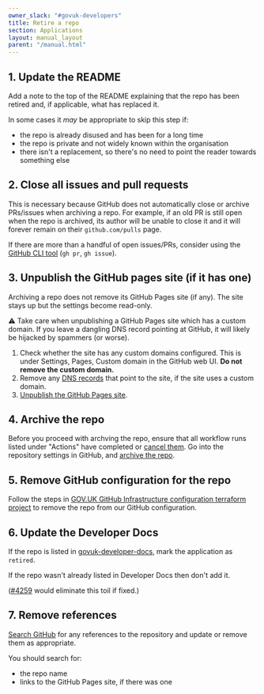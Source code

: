 ```yaml
---
owner_slack: "#govuk-developers"
title: Retire a repo
section: Applications
layout: manual_layout
parent: "/manual.html"
---
```


## 1. Update the README

Add a note to the top of the README explaining that the repo has been retired and, if applicable, what has replaced it.

In some cases it _may_ be appropriate to skip this step if:

- the repo is already disused and has been for a long time
- the repo is private and not widely known within the organisation
- there isn't a replacement, so there's no need to point the reader towards something else

## 2. Close all issues and pull requests

This is necessary because GitHub does not automatically close or archive PRs/issues when archiving a repo. For example, if an old PR is still open when the repo is archived, its author will be unable to close it and it will forever remain on their `github.com/pulls` page.

If there are more than a handful of open issues/PRs, consider using the [GitHub CLI tool](https://cli.github.com/) (`gh pr`, `gh issue`).

## 3. Unpublish the GitHub pages site (if it has one)

Archiving a repo does not remove its GitHub Pages site (if any). The site stays up but the settings become read-only.

⚠️ Take care when unpublishing a GitHub Pages site which has a custom domain. If you leave a dangling DNS record pointing at GitHub, it will likely be hijacked by spammers (or worse).

1. Check whether the site has any custom domains configured. This is under Settings, Pages, Custom domain in the GitHub web UI. **Do not remove the custom domain.**
1. Remove any [DNS records](/manual/dns.html) that point to the site, if the site uses a custom domain.
1. [Unpublish the GitHub Pages site](https://docs.github.com/en/pages/getting-started-with-github-pages/unpublishing-a-github-pages-site).

## 4. Archive the repo

Before you proceed with archving the repo, ensure that all workflow runs listed under "Actions" have completed or [cancel them](https://docs.github.com/en/actions/managing-workflow-runs-and-deployments/managing-workflow-runs/canceling-a-workflow#canceling-a-workflow-run).
Go into the repository settings in GitHub, and [archive the repo](https://github.com/blog/2460-archiving-repositories).

## 5. Remove GitHub configuration for the repo

Follow the steps in [GOV.UK GitHub Infrastructure configuration terraform project](https://github.com/alphagov/govuk-infrastructure/tree/main/terraform/deployments/github#removing-repositories) to remove the repo from our GitHub configuration.

## 6. Update the Developer Docs

If the repo is listed in [govuk-developer-docs](https://github.com/alphagov/govuk-developer-docs/blob/main/data/repos.yml), mark the application as `retired`.

If the repo wasn't already listed in Developer Docs then don't add it.

([#4259](https://github.com/alphagov/govuk-developer-docs/issues/4259) would eliminate this toil if fixed.)

## 7. Remove references

[Search GitHub](https://github.com/search?q=org%3Aalphagov+panopticon&type=Code) for any references to the repository and update or remove them as appropriate.

You should search for:

- the repo name
- links to the GitHub Pages site, if there was one
